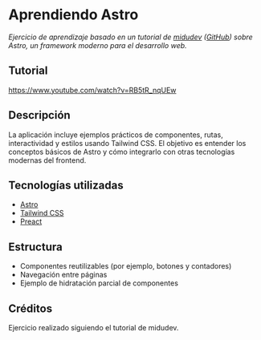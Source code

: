 # Aprendiendo Astro

_Ejercicio de aprendizaje basado en un tutorial de [midudev](https://midu.dev/) ([GitHub](https://github.com/midudev)) sobre Astro, un framework moderno para el desarrollo web._

## Tutorial

https://www.youtube.com/watch?v=RB5tR_nqUEw

## Descripción

La aplicación incluye ejemplos prácticos de componentes, rutas, interactividad y estilos usando Tailwind CSS. El objetivo es entender los conceptos básicos de Astro y cómo integrarlo con otras tecnologías modernas del frontend.

## Tecnologías utilizadas

- [Astro](https://astro.build/)
- [Tailwind CSS](https://tailwindcss.com/)
- [Preact](https://preactjs.com)

## Estructura

- Componentes reutilizables (por ejemplo, botones y contadores)
- Navegación entre páginas
- Ejemplo de hidratación parcial de componentes

## Créditos

Ejercicio realizado siguiendo el tutorial de midudev.
